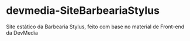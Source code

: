 # devmedia-SiteBarbeariaStylus
Site estático da Barbearia Stylus, feito com base no material de Front-end da DevMedia

